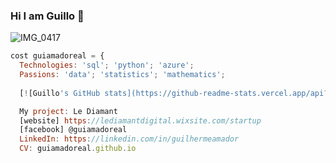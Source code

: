 ### Hi I am Guillo 👋

![IMG_0417](https://user-images.githubusercontent.com/96705374/147861433-7259fa33-132a-452b-b4ba-2c87bb43be5d.JPG)

```js
cost guiamadoreal = { 
  Technologies: 'sql'; 'python'; 'azure';
  Passions: 'data'; 'statistics'; 'mathematics';
  
  [![Guillo's GitHub stats](https://github-readme-stats.vercel.app/api?username=guiamadoreal)](https://github.com/anuraghazra/github-readme-stats)

  My project: Le Diamant
  [website] https://lediamantdigital.wixsite.com/startup
  [facebook] @guiamadoreal
  LinkedIn: https://linkedin.com/in/guilhermeamador
  CV: guiamadoreal.github.io
   
